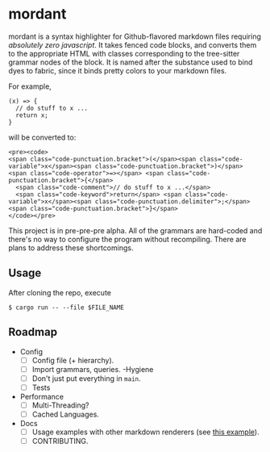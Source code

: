 # mordant
mordant is a syntax highlighter for Github-flavored markdown files requiring *absolutely zero javascript*. It takes 
fenced code blocks, and converts them to the appropriate HTML with classes corresponding
to the tree-sitter grammar nodes of the block.
It is named after the substance used to bind dyes to fabric, since it binds pretty colors
to your markdown files.

For example,

```{javascript}
(x) => {
  // do stuff to x ...
  return x;
}
```

will be converted to:

```{html}
<pre><code>
<span class="code-punctuation.bracket">(</span><span class="code-variable">x</span><span class="code-punctuation.bracket">)</span> <span class="code-operator">=></span> <span class="code-punctuation.bracket">{</span>
  <span class="code-comment">// do stuff to x ...</span>
  <span class="code-keyword">return</span> <span class="code-variable">x</span><span class="code-punctuation.delimiter">;</span>
<span class="code-punctuation.bracket">}</span>
</code></pre>
```

This project is in pre-pre-pre alpha. All of the grammars are hard-coded and there's no
way to configure the program without recompiling. There are plans to address these shortcomings.

## Usage
After cloning the repo, execute
```
$ cargo run -- --file $FILE_NAME
```

## Roadmap
- Config
    - [ ] Config file (+ hierarchy).
    - [ ] Import grammars, queries.
-Hygiene
    - [ ] Don't just put everything in `main`.
    - [ ] Tests
- Performance
    - [ ] Multi-Threading?
    - [ ] Cached Languages.
- Docs
    - [ ] Usage examples with other markdown renderers (see [this example](https://github.com/ctdunc/ctdunc.github.io/blob/master/_publish_blog.sh)).
    - [ ] CONTRIBUTING.
